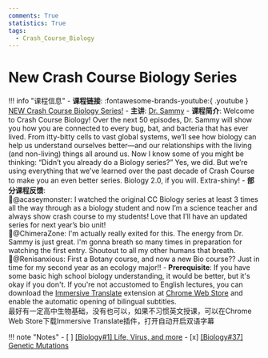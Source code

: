 ```yaml
---
comments: True
statistics: True
tags:
  - Crash_Course_Biology
---
```


# New Crash Course Biology Series

!!! info "课程信息"
    - **课程链接**: :fontawesome-brands-youtube:{ .youtube } [NEW Crash Course Biology Series!](https://www.youtube.com/watch?v=PWGBqskV1UQ&list=PL8dPuuaLjXtPW_ofbxdHNciuLoTRLPMgB)
    - **主讲**: [Dr. Sammy](https://www.drsammy.online/)
    - **课程简介**: Welcome to Crash Course Biology! Over the next 50 episodes, Dr. Sammy will show you how you are connected to every bug, bat, and bacteria that has ever lived. From itty-bitty cells to vast global systems, we’ll see how biology can help us understand ourselves better—and our relationships with the living (and non-living) things all around us. Now I know some of you might be thinking: “Didn’t you already do a Biology series?” Yes, we did. But we’re using everything that we’ve learned over the past decade of Crash Course to make you an even better series. Biology 2.0, if you will. Extra-shiny!
    - **部分课程反馈**:<br> 🙌@acaseymonster: I watched the original CC Biology series at least 3 times all the way through as a biology student and now I’m a science teacher and always show crash course to my students! Love that I’ll have an updated series for next year’s bio unit!<br> 🙌@ChimeraZone: I'm actually really exited for this. The energy from Dr. Sammy is just great. I'm gonna breath so many times in preparation for watching the first entry.
    Shoutout to all my other humans that breath.<br> 🙌@Renisanxious: First a Botany course, and now a new Bio course?? Just in time for my second year as an ecology major!!
    - **Prerequisite**: If you have some basic high school biology understanding, it would be better, but it's okay if you don't. If you're not accustomed to English lectures, you can download the [Immersive Translate](https://chromewebstore.google.com/detail/immersive-translate-trans/bpoadfkcbjbfhfodiogcnhhhpibjhbnh?hl=en-US&utm_source=ext_sidebar) extension at [Chrome Web Store](https://chromewebstore.google.com/category/extensions?utm_source=ext_sidebar&hl=en-US) and enable the automatic opening of bilingual subtitles. <br> 最好有一定高中生物基础，没有也可以，如果不习惯英文授课，可以在Chrome Web Store下载Immersive Translate插件，打开自动开启双语字幕

!!! note "Notes"
    - [ ] [[Biology#1] Life, Virus, and more](Biology1.md) 
    - [x] [[Biology#37] Genetic Mutations](Biology37.md) 